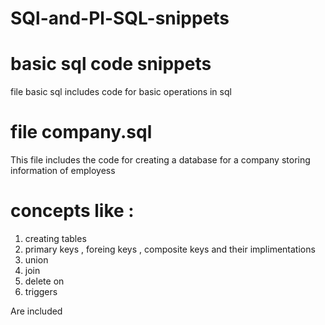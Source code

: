 # SQl-and-Pl-SQL-snippets

# basic sql code snippets 

file basic sql includes code for basic operations in sql 


# file company.sql

This file includes the code for creating a database for a company storing information of employess 
 
 # concepts like :
  1. creating tables 
  2. primary keys , foreing keys , composite keys and their implimentations
  3. union
  4. join
  5. delete on
  6. triggers 
  
  Are included
